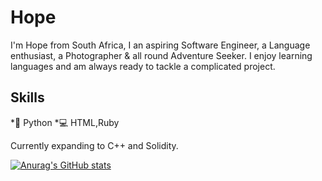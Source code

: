 
# Hope
I'm Hope from South Africa, I an aspiring Software Engineer, a Language enthusiast, a Photographer & all round Adventure Seeker. I enjoy learning languages and am always ready to tackle a complicated project.

## Skills 
*🐍 Python
*💻 HTML,Ruby

Currently expanding to C++ and Solidity.

[![Anurag's GitHub stats](https://github-readme-stats.vercel.app/api?username=stormyseaz)](https://github.com/anuraghazra/github-readme-stats)
